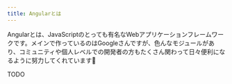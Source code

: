 ```yaml
---
title: Angularとは
---
```


Angularとは、JavaScriptのとっても有名なWebアプリケーションフレームワークです。メインで作っているのはGoogleさんですが、色んなモジュールがあり、コミュニティや個人レベルでの開発者の方もたくさん関わって日々便利になるように努力してくれています🙏

TODO
